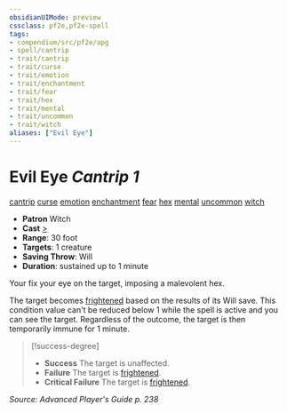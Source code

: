 ```yaml
---
obsidianUIMode: preview
cssclass: pf2e,pf2e-spell
tags:
- compendium/src/pf2e/apg
- spell/cantrip
- trait/cantrip
- trait/curse
- trait/emotion
- trait/enchantment
- trait/fear
- trait/hex
- trait/mental
- trait/uncommon
- trait/witch
aliases: ["Evil Eye"]
---
```

# Evil Eye *Cantrip 1*   
[cantrip](cantrip.md "Cantrip Spell Trait")  [curse](curse.md "Curse Effect Trait")  [emotion](emotion.md "Emotion Effect Trait")  [enchantment](enchantment.md "Enchantment School Trait")  [fear](Reference/Rules/Traits/fear.md "Fear Effect Trait")  [hex](hex-apg.md "Hex Combat Trait")  [mental](mental.md "Mental Effect Trait")  [uncommon](uncommon.md "Uncommon Rarity Trait")  [witch](Reference/Rules/Traits/witch-apg.md "Witch Class Trait")  

- **Patron** Witch
- **Cast** [>](chapter-9-playing-the-game.md#Actions "Single Action") 
- **Range**: 30 foot
- **Targets**: 1 creature
- **Saving Throw**: Will
- **Duration**: sustained up to 1 minute

Your fix your eye on the target, imposing a malevolent hex.

The target becomes [frightened](conditions.md#Frightened) based on the results of its Will save. This condition value can't be reduced below 1 while the spell is active and you can see the target. Regardless of the outcome, the target is then temporarily immune for 1 minute.

> [!success-degree] 
> - **Success** The target is unaffected.
> - **Failure** The target is [frightened](conditions.md#Frightened).
> - **Critical Failure** The target is [frightened](conditions.md#Frightened).

*Source: Advanced Player's Guide p. 238*